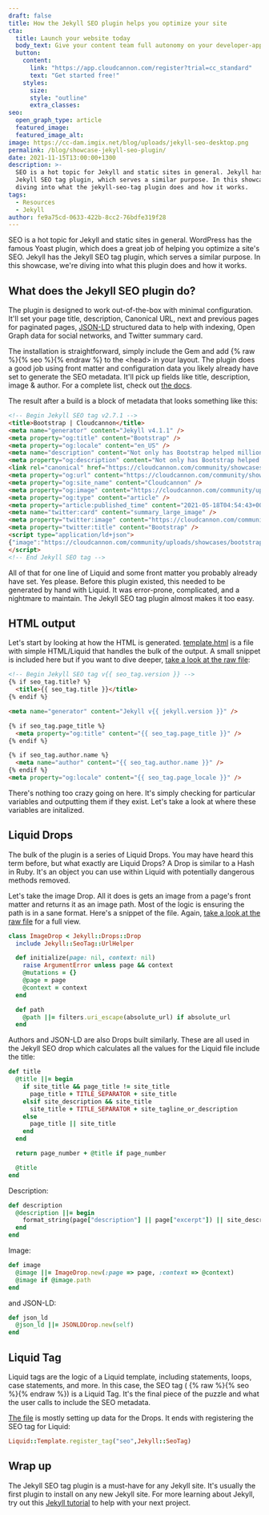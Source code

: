 ```yaml
---
draft: false
title: How the Jekyll SEO plugin helps you optimize your site
cta:
  title: Launch your website today
  body_text: Give your content team full autonomy on your developer-approved tech stack with CloudCannon.
  button:
    content: 
      link: "https://app.cloudcannon.com/register?trial=cc_standard"
      text: "Get started free!"
    styles:
      size:
      style: "outline"
      extra_classes:
seo:
  open_graph_type: article
  featured_image:
  featured_image_alt:
image: https://cc-dam.imgix.net/blog/uploads/jekyll-seo-desktop.png
permalink: /blog/showcase-jekyll-seo-plugin/
date: 2021-11-15T13:00:00+1300
description: >-
  SEO is a hot topic for Jekyll and static sites in general. Jekyll has the
  Jekyll SEO tag plugin, which serves a similar purpose. In this showcase, we're
  diving into what the jekyll-seo-tag plugin does and how it works.
tags:
  - Resources
  - Jekyll
author: fe9a75cd-0633-422b-8cc2-76bdfe319f28
---
```

SEO is a hot topic for Jekyll and static sites in general. WordPress has the famous Yoast plugin, which does a great job of helping you optimize a site's SEO. Jekyll has the Jekyll SEO tag plugin, which serves a similar purpose. In this showcase, we're diving into what this plugin does and how it works.


## What does the Jekyll SEO plugin do?

The plugin is designed to work out-of-the-box with minimal configuration. It'll set your page title, description, Canonical URL, next and previous pages for paginated pages, [JSON-LD](https://json-ld.org/) structured data to help with indexing, Open Graph data for social networks, and Twitter summary card.

The installation is straightforward, simply include the Gem and add {% raw %}{% seo %}{% endraw %} to the &lt;head&gt; in your layout. The plugin does a good job using front matter and configuration data you likely already have set to generate the SEO metadata. It'll pick up fields like title, description, image & author. For a complete list, check out [the docs](https://github.com/jekyll/jekyll-seo-tag/blob/master/docs/usage.md).

The result after a build is a block of metadata that looks something like this:

```html
<!-- Begin Jekyll SEO tag v2.7.1 -->
<title>Bootstrap | Cloudcannon</title>
<meta name="generator" content="Jekyll v4.1.1" />
<meta property="og:title" content="Bootstrap" />
<meta property="og:locale" content="en_US" />
<meta name="description" content="Not only has Bootstrap helped millions of developers build websites, but their documentation is built using Hugo. Let’s dive in and deconstruct the Bootstrap documentation." />
<meta property="og:description" content="Not only has Bootstrap helped millions of developers build websites, but their documentation is built using Hugo. Let’s dive in and deconstruct the Bootstrap documentation." />
<link rel="canonical" href="https://cloudcannon.com/community/showcases/bootstrap/" />
<meta property="og:url" content="https://cloudcannon.com/community/showcases/bootstrap/" />
<meta property="og:site_name" content="Cloudcannon" />
<meta property="og:image" content="https://cloudcannon.com/community/uploads/showcases/bootstrap/bootstrap-hero.jpg" />
<meta property="og:type" content="article" />
<meta property="article:published_time" content="2021-05-18T04:54:43+00:00" />
<meta name="twitter:card" content="summary_large_image" />
<meta property="twitter:image" content="https://cloudcannon.com/community/uploads/showcases/bootstrap/bootstrap-hero.jpg" />
<meta property="twitter:title" content="Bootstrap" />
<script type="application/ld+json">
{"image":"https://cloudcannon.com/community/uploads/showcases/bootstrap/bootstrap-hero.jpg","headline":"Bootstrap","dateModified":"2021-05-18T04:54:43+00:00","datePublished":"2021-05-18T04:54:43+00:00","@type":"BlogPosting","mainEntityOfPage":{"@type":"WebPage","@id":"https://cloudcannon.com/community/showcases/bootstrap/"},"description":"Not only has Bootstrap helped millions of developers build websites, but their documentation is built using Hugo. Let’s dive in and deconstruct the Bootstrap documentation.","url":"https://cloudcannon.com/community/showcases/bootstrap/","@context":"https://schema.org"}
</script>
<!-- End Jekyll SEO tag -->
```

All of that for one line of Liquid and some front matter you probably already have set. Yes please. Before this plugin existed, this needed to be generated by hand with Liquid. It was error-prone, complicated, and a nightmare to maintain. The Jekyll SEO tag plugin almost makes it too easy.

## HTML output

Let's start by looking at how the HTML is generated. [template.html](https://github.com/jekyll/jekyll-seo-tag/blob/master/lib/template.html) is a file with simple HTML/Liquid that handles the bulk of the output. A small snippet is included here but if you want to dive deeper, [take a look at the raw file](https://github.com/jekyll/jekyll-seo-tag/blob/master/lib/template.html)\:

```html
<!-- Begin Jekyll SEO tag v{{ seo_tag.version }} -->
{% if seo_tag.title? %}
  <title>{{ seo_tag.title }}</title>
{% endif %}

<meta name="generator" content="Jekyll v{{ jekyll.version }}" />

{% if seo_tag.page_title %}
  <meta property="og:title" content="{{ seo_tag.page_title }}" />
{% endif %}

{% if seo_tag.author.name %}
  <meta name="author" content="{{ seo_tag.author.name }}" />
{% endif %}
<meta property="og:locale" content="{{ seo_tag.page_locale }}" />
```

There's nothing too crazy going on here. It's simply checking for particular variables and outputting them if they exist. Let's take a look at where these variables are initalized. 

## Liquid Drops

The bulk of the plugin is a series of Liquid Drops. You may have heard this term before, but what exactly are Liquid Drops? A Drop is similar to a Hash in Ruby. It's an object you can use within Liquid with potentially dangerous methods removed.

Let's take the image Drop. All it does is gets an image from a page's front matter and returns it as an image path. Most of the logic is ensuring the path is in a sane format. Here's a snippet of the file. Again, [take a look at the raw file](https://github.com/jekyll/jekyll-seo-tag/blob/master/lib/jekyll-seo-tag/image_drop.rb) for a full view.

```ruby
class ImageDrop < Jekyll::Drops::Drop
  include Jekyll::SeoTag::UrlHelper

  def initialize(page: nil, context: nil)
    raise ArgumentError unless page && context
    @mutations = {}
    @page = page
    @context = context
  end

  def path
    @path ||= filters.uri_escape(absolute_url) if absolute_url
  end
```

Authors and JSON-LD are also Drops built similarly. These are all used in the Jekyll SEO drop which calculates all the values for the Liquid file include the title: 

```ruby
def title
  @title ||= begin
    if site_title && page_title != site_title
      page_title + TITLE_SEPARATOR + site_title
    elsif site_description && site_title
      site_title + TITLE_SEPARATOR + site_tagline_or_description
    else
      page_title || site_title
    end
  end

  return page_number + @title if page_number

  @title
end
```

Description: 

```ruby
def description
  @description ||= begin
    format_string(page["description"] || page["excerpt"]) || site_description
  end
end
```

Image: 

```ruby
def image
  @image ||= ImageDrop.new(:page => page, :context => @context)
  @image if @image.path
end
```

and JSON-LD: 

```ruby
def json_ld
  @json_ld ||= JSONLDDrop.new(self)
end
```

## Liquid Tag

Liquid tags are the logic of a Liquid template, including statements, loops, case statements, and more. In this case, the SEO tag ( {% raw %}{% seo %}{% endraw %}) is a Liquid Tag. It's the final piece of the puzzle and what the user calls to include the SEO metadata.

[The file](https://github.com/jekyll/jekyll-seo-tag/blob/master/lib/jekyll-seo-tag.rb) is mostly setting up data for the Drops. It ends with registering the SEO tag for Liquid:

```ruby
Liquid::Template.register_tag("seo",Jekyll::SeoTag)
```


## Wrap up

The Jekyll SEO tag plugin is a must-have for any Jekyll site. It's usually the first plugin to install on any new Jekyll site. For more learning about Jekyll, try out this [Jekyll tutorial](/tutorials/jekyll-tutorial/) to help with your next project. 

